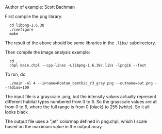 Author of example: Scott Bachman


First compile the png library:
```
  cd libpng-1.6.38
  ./configure
  make
```
The result of the above should be some libraries in the `.libs/` subdirectory.

Then compile the image analysis example:
```
  cd ..
  chpl main.chpl --cpp-lines -Llibpng-1.6.38/.libs -lpng16 --fast
```

To run, do
```
  ./main -nl 4 --inname=Roatan_benthic_r3_gray.png --outname=out.png --radius=100
```

The input file is a grayscale .png, but the intensity values actually represent different 
habitat types numbered from 0 to 6.  So the grayscale values are all from 0 to 6, where the 
full range is from 0 (black) to 255 (white).  So it all looks black

The output file uses a "jet" colormap defined in png.chpl, which I scale based on the maximum 
value in the output array.

